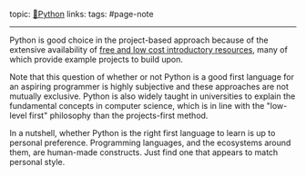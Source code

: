 topic: [📍Python](📍Python.md)
links: 
tags: #page-note 

---

Python is good choice in the project-based approach because of the extensive availability of [free and low cost introductory resources](https://www.fullstackpython.com/best-python-resources.html), many of which provide example projects to build upon.

Note that this question of whether or not Python is a good first language for an aspiring programmer is highly subjective and these approaches are not mutually exclusive. Python is also widely taught in universities to explain the fundamental concepts in computer science, which is in line with the "low-level first" philosophy than the projects-first method.

In a nutshell, whether Python is the right first language to learn is up to personal preference. Programming languages, and the ecosystems around them, are human-made constructs. Just find one that appears to match personal style.